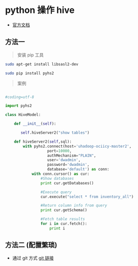 # python 操作 hive

- [官方文档](https://cwiki.apache.org/confluence/display/Hive/Setting+Up+HiveServer2#SettingUpHiveServer2-PythonClientDriver)

## 方法一

> 安装 pip 工具

``` sh
sudo apt-get install libsasl2-dev

sudo pip install pyhs2
```

> 案例

``` python

#coding=utf-8

import pyhs2

class HiveModel:

    def __init__(self):

       self.hiveServer2("show tables")

    def hiveServer2(self,sql):
        with pyhs2.connect(host='uhadoop-ociicy-master2',
                   port=10000,
                   authMechanism="PLAIN",
                   user='dwadmin',
                   password='dwadmin',
                   database='default') as conn:
            with conn.cursor() as cur:
                #Show databases
                print cur.getDatabases()

                #Execute query
                cur.execute("select * from inventory_all")

                #Return column info from query
                print cur.getSchema()

                #Fetch table results
                for i in cur.fetch():
                    print i


```

## 方法二 (配置繁琐)

- 通过 git 方式 [git 链接](https://github.com/BradRuderman/pyhs2)
